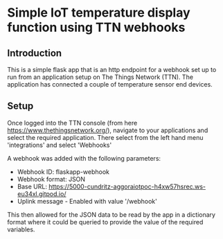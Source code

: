 # Simple IoT temperature display function using TTN webhooks

## Introduction
This is a simple flask app that is an http endpoint for a webhook set up to run from an application setup on The Things Network (TTN).  The application has connected a couple of temperature sensor end devices.

## Setup
Once logged into the TTN console (from here https://www.thethingsnetwork.org/), navigate to your applications and select the required application.  There select from the left hand menu 'integrations' and select 'Webhooks'

A webhook was added with the following parameters:

- Webhook ID: flaskapp-webhook
- Webhook format: JSON
- Base URL: https://5000-cundritz-aggoraiotpoc-h4xw57hsrec.ws-eu34xl.gitpod.io/
- Uplink message - Enabled with value '/webhook'

This then allowed for the JSON data to be read by the app in a dictionary format where it could be queried to provide the value of the required variables.
